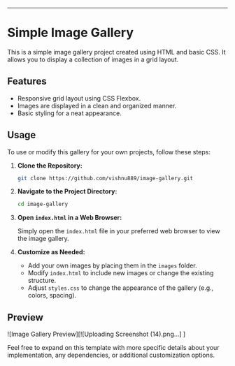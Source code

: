 

---

# Simple Image Gallery

This is a simple image gallery project created using HTML and basic CSS. It allows you to display a collection of images in a grid layout.

## Features

- Responsive grid layout using CSS Flexbox.
- Images are displayed in a clean and organized manner.
- Basic styling for a neat appearance.

## Usage

To use or modify this gallery for your own projects, follow these steps:

1. **Clone the Repository:**

   ```bash
   git clone https://github.com/vishnu889/image-gallery.git
   ```

2. **Navigate to the Project Directory:**

   ```bash
   cd image-gallery
   ```

3. **Open `index.html` in a Web Browser:**

   Simply open the `index.html` file in your preferred web browser to view the image gallery.

4. **Customize as Needed:**

   - Add your own images by placing them in the `images` folder.
   - Modify `index.html` to include new images or change the existing structure.
   - Adjust `styles.css` to change the appearance of the gallery (e.g., colors, spacing).

## Preview

![Image Gallery Preview][![Uploading Screenshot (14).png…]
]



Feel free to expand on this template with more specific details about your implementation, any dependencies, or additional customization options.
